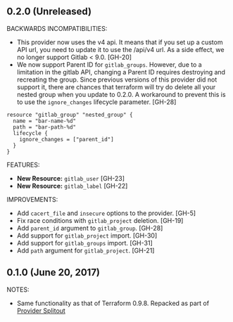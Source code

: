 ## 0.2.0 (Unreleased)

BACKWARDS INCOMPATIBILITIES:

* This provider now uses the v4 api. It means that if you set up a custom API url, you need to update it to use the /api/v4 url. As a side effect, we no longer support Gitlab < 9.0. [GH-20]
* We now support Parent ID for `gitlab_groups`. However, due to a limitation in
  the gitlab API, changing a Parent ID requires destroying and recreating the
  group. Since previous versions of this provider did not support it, there are
  chances that terraform will try do delete all your nested group when you
  update to 0.2.0. A workaround to prevent this is to use the `ignore_changes`
  lifecycle parameter. [GH-28]

```
resource "gitlab_group" "nested_group" {
  name = "bar-name-%d"
  path = "bar-path-%d"
  lifecycle {
    ignore_changes = ["parent_id"]
  }
}
```

FEATURES:

* **New Resource:** `gitlab_user` [GH-23]
* **New Resource:** `gitlab_label` [GH-22]

IMPROVEMENTS:

* Add `cacert_file` and `insecure` options to the provider. [GH-5]
* Fix race conditions with `gitlab_project` deletion. [GH-19]
* Add `parent_id` argument to `gitlab_group`. [GH-28]
* Add support for `gitlab_project` import. [GH-30]
* Add support for `gitlab_groups` import. [GH-31]
* Add `path` argument for `gitlab_project`. [GH-21]

## 0.1.0 (June 20, 2017)

NOTES:

* Same functionality as that of Terraform 0.9.8. Repacked as part of [Provider Splitout](https://www.hashicorp.com/blog/upcoming-provider-changes-in-terraform-0-10/)
